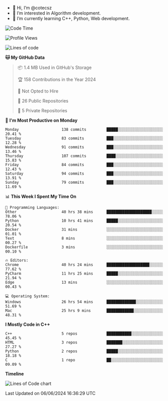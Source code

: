 - 👋 Hi, I’m @cotecsz
- 👀 I’m interested in Algorithm development.
- 🌱 I’m currently learning C++, Python, Web development.

<!---
cotecsz/cotecsz is a ✨ special ✨ repository because its `README.md` (this file) appears on your GitHub profile.
You can click the Preview link to take a look at your changes.
--->

<!--START_SECTION:waka-->
![Code Time](http://img.shields.io/badge/Code%20Time-1%2C155%20hrs%206%20mins-blue)

![Profile Views](http://img.shields.io/badge/Profile%20Views-0-blue)

![Lines of code](https://img.shields.io/badge/From%20Hello%20World%20I%27ve%20Written-1.2%20million%20lines%20of%20code-blue)

**🐱 My GitHub Data** 

> 📦 1.4 MB Used in GitHub's Storage 
 > 
> 🏆 158 Contributions in the Year 2024
 > 
> 🚫 Not Opted to Hire
 > 
> 📜 26 Public Repositories 
 > 
> 🔑 5 Private Repositories 
 > 
📅 **I'm Most Productive on Monday** 

```text
Monday                   138 commits         █████░░░░░░░░░░░░░░░░░░░░   20.41 % 
Tuesday                  83 commits          ███░░░░░░░░░░░░░░░░░░░░░░   12.28 % 
Wednesday                91 commits          ███░░░░░░░░░░░░░░░░░░░░░░   13.46 % 
Thursday                 107 commits         ████░░░░░░░░░░░░░░░░░░░░░   15.83 % 
Friday                   84 commits          ███░░░░░░░░░░░░░░░░░░░░░░   12.43 % 
Saturday                 94 commits          ███░░░░░░░░░░░░░░░░░░░░░░   13.91 % 
Sunday                   79 commits          ███░░░░░░░░░░░░░░░░░░░░░░   11.69 % 
```


📊 **This Week I Spent My Time On** 

```text
💬 Programming Languages: 
Other                    40 hrs 38 mins      ████████████████████░░░░░   78.06 % 
Python                   10 hrs 41 mins      █████░░░░░░░░░░░░░░░░░░░░   20.54 % 
Docker                   31 mins             ░░░░░░░░░░░░░░░░░░░░░░░░░   01.01 % 
Text                     8 mins              ░░░░░░░░░░░░░░░░░░░░░░░░░   00.27 % 
Dockerfile               3 mins              ░░░░░░░░░░░░░░░░░░░░░░░░░   00.10 % 

🔥 Editors: 
Chrome                   40 hrs 24 mins      ███████████████████░░░░░░   77.62 % 
PyCharm                  11 hrs 25 mins      █████░░░░░░░░░░░░░░░░░░░░   21.94 % 
Edge                     13 mins             ░░░░░░░░░░░░░░░░░░░░░░░░░   00.43 % 

💻 Operating System: 
Windows                  26 hrs 54 mins      █████████████░░░░░░░░░░░░   51.69 % 
Mac                      25 hrs 9 mins       ████████████░░░░░░░░░░░░░   48.31 % 
```

**I Mostly Code in C++** 

```text
C++                      5 repos             ███████████░░░░░░░░░░░░░░   45.45 % 
HTML                     3 repos             ███████░░░░░░░░░░░░░░░░░░   27.27 % 
Python                   2 repos             █████░░░░░░░░░░░░░░░░░░░░   18.18 % 
C                        1 repo              ██░░░░░░░░░░░░░░░░░░░░░░░   09.09 % 
```



**Timeline**

![Lines of Code chart](https://raw.githubusercontent.com/cotecsz/cotecsz/master/assets/bar_graph.png)


 Last Updated on 06/06/2024 16:36:29 UTC
<!--END_SECTION:waka-->
